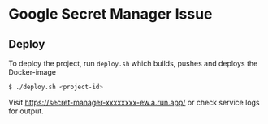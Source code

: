 # Google Secret Manager Issue

## Deploy

To deploy the project, run `deploy.sh` which builds, pushes and deploys the Docker-image

```bash
$ ./deploy.sh <project-id>
```

Visit https://secret-manager-xxxxxxxx-ew.a.run.app/ or check service logs for output.

